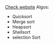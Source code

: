 <a href="https://sorting-algos-visualizer-8022c.web.app">Check website</a> 
Algos:
<ul>
  <li>Quicksort</li>
  <li>Merge sort</li>
  <li>Heapsort</li>
  <li>Shellsort</li>
  <li>selection Sort</li>
</ul>
